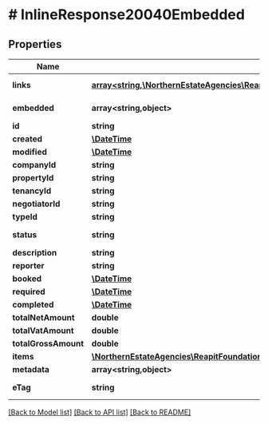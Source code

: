 # # InlineResponse20040Embedded

## Properties

Name | Type | Description | Notes
------------ | ------------- | ------------- | -------------
**links** | [**array<string,\NorthernEstateAgencies\ReapitFoundationsClient\Model\InlineResponse200Links>**](InlineResponse200Links.md) |  | [optional] [readonly]
**embedded** | **array<string,object>** |  | [optional] [readonly]
**id** | **string** | The unique identifier of the works order | [optional]
**created** | [**\DateTime**](\DateTime.md) | The date and time when the works order was created | [optional]
**modified** | [**\DateTime**](\DateTime.md) | The date and time when the works order was last modified | [optional]
**companyId** | **string** | The unique identifier of the company that has been selected to perform the work | [optional]
**propertyId** | **string** | The unique identifier of the property where the work is to be carried out | [optional]
**tenancyId** | **string** | The unique identifier of the tenancy that the works order originated from | [optional]
**negotiatorId** | **string** | The unique identifier of the negotiator that booked the works order | [optional]
**typeId** | **string** | The unique identifier of the type of work that needs to be carried out | [optional]
**status** | **string** | The current status of the works order (pendingApproval/pendingQuote/raised/raisedToChase/landlordToComplete/complete/cancelled) | [optional]
**description** | **string** | A free text description of the work required | [optional]
**reporter** | **string** | The party requesting the work to be carried out (landlord/tenant/other) | [optional]
**booked** | [**\DateTime**](\DateTime.md) | The date when the works order was booked | [optional]
**required** | [**\DateTime**](\DateTime.md) | The date when the work is required to be completed by | [optional]
**completed** | [**\DateTime**](\DateTime.md) | The date when the work was completed | [optional]
**totalNetAmount** | **double** | The total net cost for all of the items of work to be carried out | [optional]
**totalVatAmount** | **double** | The total additional vat cost for all of the items of work to be carried out | [optional]
**totalGrossAmount** | **double** | The total gross cost for all of the items of work to be carried out | [optional]
**items** | [**\NorthernEstateAgencies\ReapitFoundationsClient\Model\InlineResponse20040Items[]**](InlineResponse20040Items.md) | A collection of jobs/items of work that the works order should fulfill | [optional]
**metadata** | **array<string,object>** | App specific metadata that has been set against the works order | [optional]
**eTag** | **string** | The ETag for the current version of the works order. Used for managing update concurrency | [optional] [readonly]

[[Back to Model list]](../../README.md#models) [[Back to API list]](../../README.md#endpoints) [[Back to README]](../../README.md)
